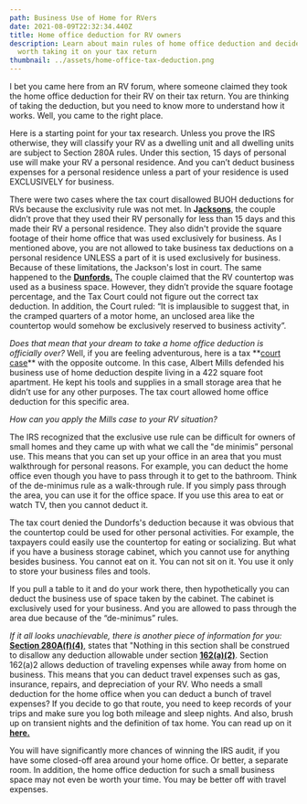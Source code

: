 ```yaml
---
path: Business Use of Home for RVers
date: 2021-08-09T22:32:34.440Z
title: Home office deduction for RV owners
description: Learn about main rules of home office deduction and decide if it is
  worth taking it on your tax return
thumbnail: ../assets/home-office-tax-deduction.png
---
```

I bet you came here from an RV forum, where someone claimed they took the home office deduction for their RV on their tax return. You are thinking of taking the deduction, but you need to know more to understand how it works. Well, you came to the right place.

Here is a starting point for your tax research. Unless you prove the IRS otherwise, they will classify your RV as a dwelling unit and all dwelling units are subject to Section 280A rules. Under this section, 15 days of personal use will make your RV a personal residence. And you can’t deduct business expenses for a personal residence unless a part of your residence is used EXCLUSIVELY for business.

There were two cases where the tax court disallowed BUOH deductions for RVs because the exclusivity rule was not met. In **J[acksons](https://scholar.google.com/scholar_case?case=9816944377472901469&q=dellward+judith+jackson&hl=en&as_sdt=2006)**, the couple didn’t prove that they used their RV personally for less than 15 days and this made their RV a personal residence. They also didn't provide the square footage of their home office that was used exclusively for business. As I mentioned above, you are not allowed to take business tax deductions on a personal residence UNLESS a part of it is used exclusively for business. Because of these limitations, the Jackson's lost in court. The same happened to the **[Dunfords.](https://www.bradfordtaxinstitute.com/Endnotes/TC_Memo_2013-189.pdf)** The couple claimed that the RV countertop was used as a business space. However, they didn’t provide the square footage percentage, and the Tax Court could not figure out the correct tax deduction. In addition, the Court ruled: “It is implausible to suggest that, in the cramped quarters of a motor home, an unclosed area like the countertop would somehow be exclusively reserved to business activity”.

*Does that mean that your dream to take a home office deduction is officially over?* Well, if you are feeling adventurous, here is a tax **[court case](https://www.bradfordtaxinstitute.com/Endnotes/TC_Memo_1991-592.pdf')** with the opposite outcome. In this case, Albert Mills defended his business use of home deduction despite living in a 422 square foot apartment. He kept his tools and supplies in a small storage area that he didn’t use for any other purposes.  The tax court allowed home office deduction for this specific area.

*How can you apply the Mills case to your RV situation?*

The IRS recognized that the exclusive use rule can be difficult for owners of small homes and they came up with what we call the "de minimis” personal use. This means that you can set up your office in an area that you must walkthrough for personal reasons. For example, you can deduct the home office even though you have to pass through it to get to the bathroom. Think of the de-minimus rule as a walk-through rule. If you simply pass through the area, you can use it for the office space. If you use this area to eat or watch TV, then you cannot deduct it.

The tax court denied the Dundorfs's deduction because it was obvious that the countertop could be used for other personal activities. For example, the taxpayers could easily use the countertop for eating or socializing. But what if you have a business storage cabinet, which you cannot use for anything besides business. You cannot eat on it. You can not sit on it. You use it only to store your business files and tools.

If you pull a table to it and do your work there, then hypothetically you can deduct the business use of space taken by the cabinet. The cabinet is exclusively used for your business. And you are allowed to pass through the area due because of the “de-minimus” rules.

*If it all looks unachievable, there is another piece of information for you:*  [**Section 280A(f)(4)**,](https://www.law.cornell.edu/uscode/text/26/280A) states that "Nothing in this section shall be construed to disallow any deduction allowable under section **[162(a)(2)](https://www.law.cornell.edu/uscode/text/26/162)**. Section 162(a)2 allows deduction of traveling expenses while away from home on business. This means that you can deduct travel expenses such as gas, insurance, repairs, and depreciation of your RV. Who needs a small deduction for the home office when you can deduct a bunch of travel expenses? If you decide to go that route, you need to keep records of your trips and make sure you log both mileage and sleep nights. And also, brush up on transient nights and the definition of tax home. You can read up on it **[here. ](https://rvtaxgroup.com/blog/business-travel-expenses-for-rv-owners-and-digital-nomads/)**

You will have significantly more chances of winning the IRS audit, if you have some closed-off area around your home office. Or better, a separate room. In addition, the home office deduction for such a small business space may not even be worth your time. You may be better off with travel expenses.